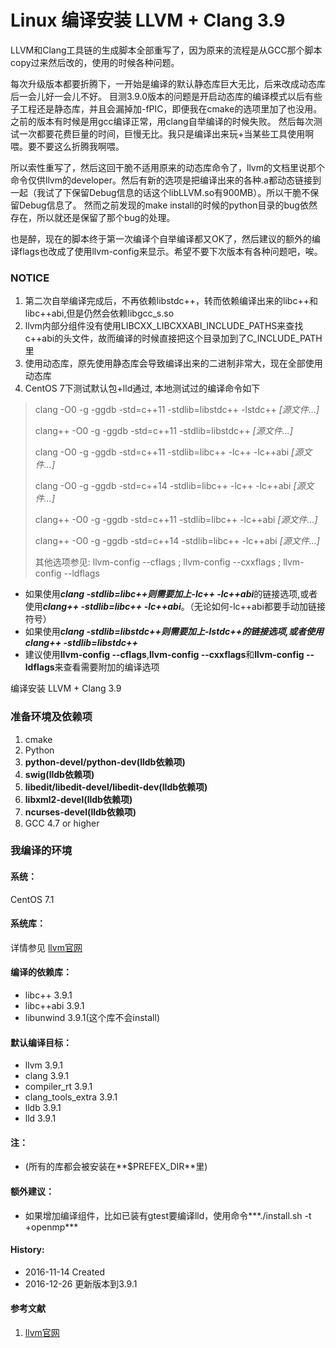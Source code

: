 Linux 编译安装 LLVM + Clang 3.9
======

LLVM和Clang工具链的生成脚本全部重写了，因为原来的流程是从GCC那个脚本copy过来然后改的，使用的时候各种问题。

每次升级版本都要折腾下，一开始是编译的默认静态库巨大无比，后来改成动态库后一会儿好一会儿不好。
目测3.9.0版本的问题是开启动态库的编译模式以后有些子工程还是静态库，并且会漏掉加-fPIC，即便我在cmake的选项里加了也没用。
之前的版本有时候是用gcc编译正常，用clang自举编译的时候失败。
然后每次测试一次都要花费巨量的时间，巨慢无比。我只是编译出来玩+当某些工具使用啊喂。要不要这么折腾我啊喂。

所以索性重写了，然后这回干脆不适用原来的动态库命令了，llvm的文档里说那个命令仅供llvm的developer。然后有新的选项是把编译出来的各种.a都动态链接到一起（我试了下保留Debug信息的话这个libLLVM.so有900MB）。所以干脆不保留Debug信息了。
然而之前发现的make install的时候的python目录的bug依然存在，所以就还是保留了那个bug的处理。

也是醉，现在的脚本终于第一次编译个自举编译都又OK了，然后建议的额外的编译flags也改成了使用llvm-config来显示。希望不要下次版本有各种问题吧，唉。

### NOTICE

1. 第二次自举编译完成后，不再依赖libstdc++，转而依赖编译出来的libc++和libc++abi,但是仍然会依赖libgcc_s.so
2. llvm内部分组件没有使用LIBCXX_LIBCXXABI_INCLUDE_PATHS来查找c++abi的头文件，故而编译的时候直接把这个目录加到了C_INCLUDE_PATH里
3. 使用动态库，原先使用静态库会导致编译出来的二进制非常大，现在全部使用动态库
4. CentOS 7下测试默认包+lld通过, 本地测试过的编译命令如下
> clang -O0 -g -ggdb -std=c++11 -stdlib=libstdc++ -lstdc++ *[源文件...]*
> 
> clang++ -O0 -g -ggdb -std=c++11 -stdlib=libstdc++ *[源文件...]*
> 
> clang -O0 -g -ggdb -std=c++11 -stdlib=libc++ -lc++ -lc++abi *[源文件...]*
> 
> clang -O0 -g -ggdb -std=c++14 -stdlib=libc++ -lc++ -lc++abi *[源文件...]*
> 
> clang++ -O0 -g -ggdb -std=c++11 -stdlib=libc++ -lc++abi *[源文件...]*
> 
> clang++ -O0 -g -ggdb -std=c++14 -stdlib=libc++ -lc++abi *[源文件...]*
> 
> 其他选项参见: llvm-config --cflags ; llvm-config --cxxflags ; llvm-config --ldflags


* 如果使用***clang -stdlib=libc++***则需要加上***-lc++ -lc++abi***的链接选项,或者使用***clang++ -stdlib=libc++ -lc++abi***。（无论如何-lc++abi都要手动加链接符号）
* 如果使用***clang -stdlib=libstdc++***则需要加上***-lstdc++***的链接选项,或者使用***clang++ -stdlib=libstdc++***
* 建议使用**llvm-config --cflags**,**llvm-config --cxxflags**和**llvm-config --ldflags**来查看需要附加的编译选项

编译安装 LLVM + Clang 3.9
### 准备环境及依赖项

1. cmake
2. Python
3. **python-devel/python-dev(lldb依赖项)**
4. **swig(lldb依赖项)**
5. **libedit/libedit-devel/libedit-dev(lldb依赖项)**
6. **libxml2-devel(lldb依赖项)**
7. **ncurses-devel(lldb依赖项)**
8. GCC 4.7 or higher

### 我编译的环境
#### 系统：
CentOS 7.1

#### 系统库：
详情参见 [llvm官网](http://llvm.org/)

#### 编译的依赖库：
+ libc++ 3.9.1
+ libc++abi 3.9.1
+ libunwind 3.9.1(这个库不会install)

#### 默认编译目标：
+ llvm 3.9.1
+ clang 3.9.1
+ compiler_rt 3.9.1
+ clang_tools_extra 3.9.1
+ lldb 3.9.1
+ lld 3.9.1

#### 注：
+ (所有的库都会被安装在**$PREFEX_DIR**里)

#### 额外建议：
+ 如果增加编译组件，比如已装有gtest要编译lld，使用命令***./install.sh -t +openmp*** 

#### History:
+ 2016-11-14     Created
+ 2016-12-26     更新版本到3.9.1


#### 参考文献
1. [llvm官网](http://llvm.org/)